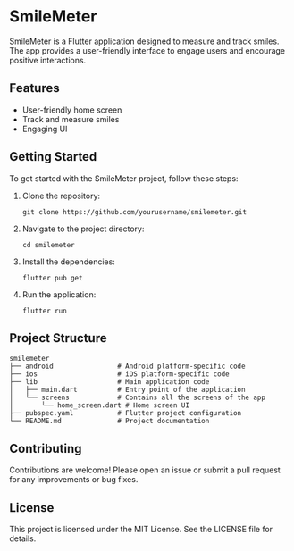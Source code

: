 # SmileMeter

SmileMeter is a Flutter application designed to measure and track smiles. The app provides a user-friendly interface to engage users and encourage positive interactions.

## Features

- User-friendly home screen
- Track and measure smiles
- Engaging UI

## Getting Started

To get started with the SmileMeter project, follow these steps:

1. Clone the repository:
   ```
   git clone https://github.com/yourusername/smilemeter.git
   ```

2. Navigate to the project directory:
   ```
   cd smilemeter
   ```

3. Install the dependencies:
   ```
   flutter pub get
   ```

4. Run the application:
   ```
   flutter run
   ```

## Project Structure

```
smilemeter
├── android                # Android platform-specific code
├── ios                    # iOS platform-specific code
├── lib                    # Main application code
│   ├── main.dart          # Entry point of the application
│   └── screens            # Contains all the screens of the app
│       └── home_screen.dart # Home screen UI
├── pubspec.yaml           # Flutter project configuration
└── README.md              # Project documentation
```

## Contributing

Contributions are welcome! Please open an issue or submit a pull request for any improvements or bug fixes.

## License

This project is licensed under the MIT License. See the LICENSE file for details.